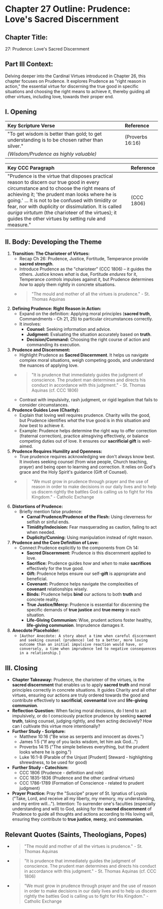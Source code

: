 # Chapter 27 Outline: Prudence: Love's Sacred Discernment

## Chapter Title:
27: Prudence: Love's Sacred Discernment

## Part III Context:
Delving deeper into the Cardinal Virtues introduced in Chapter 26, this chapter focuses on Prudence. It explores Prudence as "right reason in action," the essential virtue for discerning the true good in specific situations and choosing the right means to achieve it, thereby guiding all other virtues, including love, towards their proper end.

## I. Opening

| Key Scripture Verse                                                                                             | Reference        |
| :-------------------------------------------------------------------------------------------------------------- | :--------------- |
| "To get wisdom is better than gold; to get understanding is to be chosen rather than silver."                    | (Proverbs 16:16) |
| *(Wisdom/Prudence as highly valuable)*                                                                          |                  |

| Key CCC Paragraph                                                                                                                                                                                                                                                                                       | Reference |
| :------------------------------------------------------------------------------------------------------------------------------------------------------------------------------------------------------------------------------------------------------------------------------------------------------ | :-------- |
| "Prudence is the virtue that disposes practical reason to discern our true good in every circumstance and to choose the right means of achieving it; 'the prudent man looks where he is going.' ... It is not to be confused with timidity or fear, nor with duplicity or dissimulation. It is called *auriga virtutum* (the charioteer of the virtues); it guides the other virtues by setting rule and measure." | (CCC 1806)|

## II. Body: Developing the Theme

1.  **Transition: The Charioteer of Virtues:**
    *   Recap Ch 26: Prudence, Justice, Fortitude, Temperance provide **sacred strength**.
    *   Introduce Prudence as the "charioteer" (CCC 1806) – it guides the others. Justice knows *what* is due, Fortitude *endures* for it, Temperance *controls* impulses against it, but Prudence determines *how* to apply them rightly in concrete situations.
    *   > "The mould and mother of all the virtues is prudence." - St. Thomas Aquinas
2.  **Defining Prudence: Right Reason in Action:**
    *   Expand on the definition: Applying moral principles (**sacred truth**, Commandments - Ch 21, 25) to particular circumstances correctly.
    *   It involves:
        *   **Counsel:** Seeking information and advice.
        *   **Judgment:** Evaluating the situation accurately based on **truth**.
        *   **Decision/Command:** Choosing the right course of action and commanding its execution.
3.  **Prudence and Discernment:**
    *   Highlight Prudence as **Sacred Discernment**. It helps us navigate complex moral situations, weigh competing goods, and understand the nuances of applying love.
    *   > "It is prudence that immediately guides the judgment of conscience. The prudent man determines and directs his conduct in accordance with this judgment." - St. Thomas Aquinas (cf. CCC 1806)
    *   Contrast with impulsivity, rash judgment, or rigid legalism that fails to consider circumstances.
4.  **Prudence Guides Love (Charity):**
    *   Explain that loving well requires prudence. Charity wills the good, but Prudence identifies *what* the true good is in *this* situation and *how* best to achieve it.
    *   Example: Prudence helps determine the right way to offer correction (fraternal correction), practice almsgiving effectively, or balance competing duties out of love. It ensures our **sacrificial gift** is well-aimed.
5.  **Prudence Requires Humility and Openness:**
    *   True prudence requires acknowledging we don't always know best. It involves seeking counsel (from wise people, Church teaching, prayer) and being open to learning and correction. It relies on God's grace and the Holy Spirit's guidance (Gift of Counsel).
    *   > "We must grow in prudence through prayer and the use of reason in order to make decisions in our daily lives and to help us discern rightly the battles God is calling us to fight for His Kingdom." - Catholic Exchange
6.  **Distortions of Prudence:**
    *   Briefly mention false prudence:
        *   **Carnal Prudence/Prudence of the Flesh:** Using cleverness for selfish or sinful ends.
        *   **Timidity/Indecision:** Fear masquerading as caution, failing to act when needed.
        *   **Duplicity/Cunning:** Using manipulation instead of right reason.
7.  **Prudence and the Core Definition of Love:**
    *   Connect Prudence explicitly to the components from Ch 14:
        *   **Sacred Discernment:** Prudence *is* this discernment applied to love.
        *   **Sacrifice:** Prudence guides *how* and *when* to make **sacrifices** effectively for the true good.
        *   **Gift:** Prudence helps ensure our self-**gift** is appropriate and beneficial.
        *   **Covenant:** Prudence helps navigate the complexities of **covenant** relationships wisely.
        *   **Binds:** Prudence helps **bind** our actions to both **truth** and concrete reality.
        *   **True Justice/Mercy:** Prudence is essential for discerning the specific demands of **true justice** and **true mercy** in each situation.
        *   **Life-Giving Communion:** Wise, prudent actions foster healthy, **life-giving communion**. Imprudence damages it.
8.  **Anecdote Placeholder:**
    *   `[Author Anecdote: A story about a time when careful discernment and seeking counsel (prudence) led to a better, more loving outcome than an initial impulsive reaction would have, or conversely, a time when imprudence led to negative consequences in a relationship.]`

## III. Closing

*   **Chapter Takeaway:** Prudence, the charioteer of the virtues, is the **sacred discernment** that enables us to apply **sacred truth** and moral principles correctly in concrete situations. It guides Charity and all other virtues, ensuring our actions are truly ordered towards the good and contribute effectively to **sacrificial**, **covenantal** love and **life-giving communion**.
*   **Reflection Question:** When facing moral decisions, do I tend to act impulsively, or do I consciously practice prudence by seeking **sacred truth**, taking counsel, judging rightly, and then acting decisively? How can I cultivate this virtue more intentionally?
*   **Further Study - Scripture:**
    *   Matthew 10:16 ("Be wise as serpents and innocent as doves.")
    *   James 1:5 ("If any of you lacks wisdom, let him ask God...")
    *   Proverbs 14:15 ("The simple believes everything, but the prudent looks where he is going.")
    *   Luke 16:1-8 (Parable of the Unjust [Prudent] Steward - highlighting shrewdness, to be used for good)
*   **Further Study - Catechism:**
    *   CCC 1806 (Prudence - definition and role)
    *   CCC 1835-1836 (Prudence and the other cardinal virtues)
    *   CCC 1786-1789 (Formation of Conscience - related to prudent judgment)
*   **Prayer Practice:** Pray the "Suscipe" prayer of St. Ignatius of Loyola ("Take, Lord, and receive all my liberty, my memory, my understanding, and my entire will..."). Intention: To surrender one's faculties (especially understanding and will) to God, asking for the **sacred discernment** of Prudence to guide all thoughts and actions according to His loving will, ensuring they contribute to **true justice**, **mercy**, and **communion**.

## Relevant Quotes (Saints, Theologians, Popes)
*   > "The mould and mother of all the virtues is prudence." - St. Thomas Aquinas
*   > "It is prudence that immediately guides the judgment of conscience. The prudent man determines and directs his conduct in accordance with this judgment." - St. Thomas Aquinas (cf. CCC 1806)
*   > "We must grow in prudence through prayer and the use of reason in order to make decisions in our daily lives and to help us discern rightly the battles God is calling us to fight for His Kingdom." - Catholic Exchange
